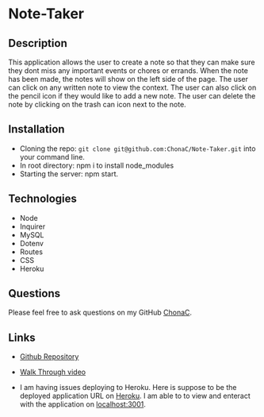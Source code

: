 # Note-Taker

## Description
This application allows the user to create a note so that they can make sure they dont miss any important events or chores or errands. When the note has been made, the notes will show on the left side of the page. The user can click on any written note to view the context. The user can also click on the pencil icon if they would like to add a new note. The user can delete the note by clicking on the trash can icon next to the note.

## Installation
* Cloning the repo: `git clone git@github.com:ChonaC/Note-Taker.git` into your command line.
* In root directory: npm i to install node_modules
* Starting the server: npm start.


## Technologies
* Node
* Inquirer
* MySQL
* Dotenv
* Routes
* CSS
* Heroku

## Questions
Please feel free to ask questions on my GitHub [ChonaC][github-chona].

## Links

* [Github Repository][github-repo]

* [Walk Through video][WT]


* I am having issues deploying to Heroku. Here is suppose to be the deployed application URL on [Heroku][HEROKU]. I am able to to view and enteract with the application on [localhost:3001][LH]. 


[github-chona]: https://github.com/ChonaC
[github-repo]: https://github.com/ChonaC/Note-Taker
[HEROKU]: https://notetaker123456.herokuapp.com/
[WT]: https://drive.google.com/file/d/1O0NBkVaJfOy80guiPFUcKCMUjQE4lD_l/view
[LH]: localhost:3001

